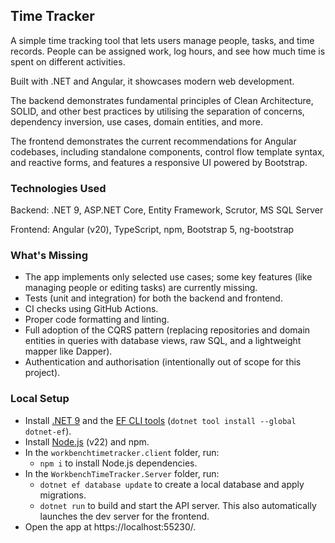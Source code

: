## Time Tracker

A simple time tracking tool that lets users manage people, tasks, and time records. People can be assigned work, log hours, and see how much time is spent on different activities.

Built with .NET and Angular, it showcases modern web development. 

The backend demonstrates fundamental principles of Clean Architecture, SOLID, and other best practices by utilising the separation of concerns, dependency inversion, use cases, domain entities, and more. 

The frontend demonstrates the current recommendations for Angular codebases, including standalone components, control flow template syntax, and reactive forms, and features a responsive UI powered by Bootstrap.

### Technologies Used

Backend: .NET 9, ASP.NET Core, Entity Framework, Scrutor, MS SQL Server

Frontend: Angular (v20), TypeScript, npm, Bootstrap 5, ng-bootstrap

### What's Missing
- The app implements only selected use cases; some key features (like managing people or editing tasks) are currently missing.
- Tests (unit and integration) for both the backend and frontend.
- CI checks using GitHub Actions.
- Proper code formatting and linting.
- Full adoption of the CQRS pattern (replacing repositories and domain entities in queries with database views, raw SQL, and a lightweight mapper like Dapper).
- Authentication and authorisation (intentionally out of scope for this project).

### Local Setup
- Install [.NET 9](https://dotnet.microsoft.com/download/dotnet/9.0) and the [EF CLI tools](https://learn.microsoft.com/en-us/ef/core/cli/dotnet) (`dotnet tool install --global dotnet-ef`).
- Install [Node.js](https://nodejs.org/en/download) (v22) and npm.
- In the `workbenchtimetracker.client` folder, run:
  - `npm i` to install Node.js dependencies.
- In the `WorkbenchTimeTracker.Server` folder, run:
  - `dotnet ef database update` to create a local database and apply migrations.
  - `dotnet run` to build and start the API server. This also automatically launches the dev server for the frontend.
- Open the app at https://localhost:55230/.
